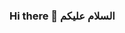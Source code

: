 ### Hi there 👋 السلام عليكم

<!--
**malakali/malakali** is a ✨ _special_ ✨ repository because its `README.md` (this file) appears on your GitHub profile.

Here are some ideas to get you started:

- 🔭 I’m currently working on Jeddah University
- 🌱 I’m currently learning a lot of things
- 👯 I’m looking to collaborate on on JS/TS or react/react-native projects
- 🤔 I’m looking for help with ...
- 💬 Ask me about on Twitter @miss_meme111
- 📫 How to reach me:  miss.meme910@yahoo.com 
- ⚡ Fun fact: I buy coffee every morning, and drink only half of it
😋 Delicious fact: can bake the most amazing cheesecake. Baking is a new hobby of mine.
-->

